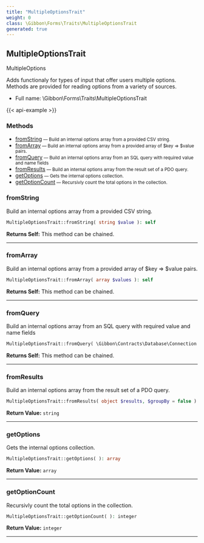 ```yaml
---
title: "MultipleOptionsTrait"
weight: 0
class: \Gibbon\Forms\Traits\MultipleOptionsTrait
generated: true
---
```


## MultipleOptionsTrait 

MultipleOptions

Adds functionaly for types of input that offer users multiple options. Methods are provided for reading options from a variety of sources.

* Full name: \Gibbon\Forms\Traits\MultipleOptionsTrait

{{< api-example >}} 



### Methods

- [fromString](#fromstring)<small> — Build an internal options array from a provided CSV string.</small>
- [fromArray](#fromarray)<small> — Build an internal options array from a provided array of $key => $value pairs.</small>
- [fromQuery](#fromquery)<small> — Build an internal options array from an SQL query with required value and name fields</small>
- [fromResults](#fromresults)<small> — Build an internal options array from the result set of a PDO query.</small>
- [getOptions](#getoptions)<small> — Gets the internal options collection.</small>
- [getOptionCount](#getoptioncount)<small> — Recursivly count the total options in the collection.</small>




### fromString

Build an internal options array from a provided CSV string.

```php
MultipleOptionsTrait::fromString( string $value ): self
```






**Returns Self:** This method can be chained.



---

### fromArray

Build an internal options array from a provided array of $key => $value pairs.

```php
MultipleOptionsTrait::fromArray( array $values ): self
```






**Returns Self:** This method can be chained.



---

### fromQuery

Build an internal options array from an SQL query with required value and name fields

```php
MultipleOptionsTrait::fromQuery( \Gibbon\Contracts\Database\Connection $pdo, string $sql, array $data = array(), $groupBy = false ): self
```






**Returns Self:** This method can be chained.



---

### fromResults

Build an internal options array from the result set of a PDO query.

```php
MultipleOptionsTrait::fromResults( object $results, $groupBy = false ): string
```






**Return Value:**
`string`  



---

### getOptions

Gets the internal options collection.

```php
MultipleOptionsTrait::getOptions( ): array
```






**Return Value:**
`array`  



---

### getOptionCount

Recursivly count the total options in the collection.

```php
MultipleOptionsTrait::getOptionCount( ): integer
```






**Return Value:**
`integer`  



---

